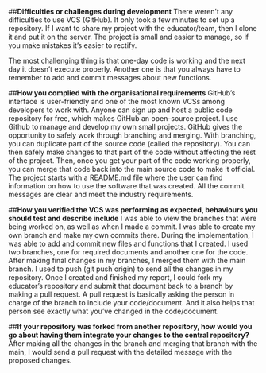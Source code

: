 ##**Difficulties or challenges during development**
There weren’t any difficulties to use VCS (GitHub). It only took a few minutes to set up a repository. If I want to share my project with the educator/team, then I clone it and put it on the server. The project is small and easier to manage, so if you make mistakes it’s easier to rectify.

The most challenging thing is that one-day code is working and the next day it doesn’t execute properly. Another one is that you always have to remember to add and commit messages about new functions.

 ##**How you complied with the organisational requirements**
GitHub’s interface is user-friendly and one of the most known VCSs among developers to work with. Anyone can sign up and host a public code repository for free, which makes GitHub an open-source project.
I use Github to manage and develop my own small projects.
GitHub gives the opportunity to safely work through branching and merging.
With branching, you can duplicate part of the source code (called the repository). You can then safely make changes to that part of the code without affecting the rest of the project.
Then, once you get your part of the code working properly, you can merge that code back into the main source code to make it official.
The project starts with a README.md file where the user can find information on how to use the software that was created. 
All the commit messages are clear and meet the industry requirements.


##**How you verified the VCS was performing as expected, behaviours you should test and describe include**
I was able to view the branches that were being worked on, as well as when I made a commit. I was able to create my own branch and make my own commits there.
During the implementation, I was able to add and commit new files and functions that I created. I used two branches, one for required documents and another one for the code. After making final changes in my branches, I merged them with the main branch. I used to push (git push origin) to send all the changes in my repository. 
Once I created and finished my report, I could fork my educator’s repository and submit that document back to a branch by making a pull request. A pull request is basically asking the person in charge of the branch to include your code/document. And it also helps that person see exactly what you’ve changed in the code/document.

##**If your repository was forked from another repository, how would you go about having them integrate your changes to the central repository?**
After making all the changes in the branch and merging that branch with the main, I would send a pull request with the detailed message with the proposed changes.

